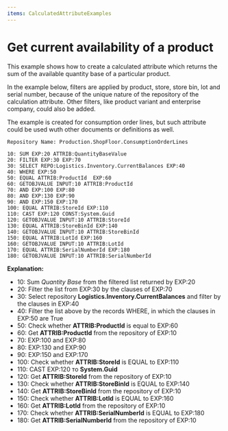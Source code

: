 ```yaml
---
items: CalculatedAttributeExamples
---
```


# Get current availability of a product

This example shows how to create a calculated attribute which returns the sum of the available quantity base of a particular product. 

In the example below, filters are applied by product, store, store bin, lot and serial number, because of the unique nature of the repository of the calculation attribute. Other filters, like product variant and enterprise company, could also be added. 

The example is created for consumption order lines, but such attribute could be used wuth other documents or definitions as well. 

```
Repository Name: Production.ShopFloor.ConsumptionOrderLines
```


```
10: SUM EXP:20 ATTRIB:QuantityBaseValue 
20: FILTER EXP:30 EXP:70 
30: SELECT REPO:Logistics.Inventory.CurrentBalances EXP:40 
40: WHERE EXP:50 
50: EQUAL ATTRIB:ProductId  EXP:60 
60: GETOBJVALUE INPUT:10 ATTRIB:ProductId 
70: AND EXP:100 EXP:80 
80: AND EXP:130 EXP:90 
90: AND EXP:150 EXP:170 
100: EQUAL ATTRIB:StoreId EXP:110 
110: CAST EXP:120 CONST:System.Guid 
120: GETOBJVALUE INPUT:10 ATTRIB:StoreId 
130: EQUAL ATTRIB:StoreBinId EXP:140 
140: GETOBJVALUE INPUT:10 ATTRIB:StoreBinId 
150: EQUAL ATTRIB:LotId EXP:160 
160: GETOBJVALUE INPUT:10 ATTRIB:LotId 
170: EQUAL ATTRIB:SerialNumberId EXP:180 
180: GETOBJVALUE INPUT:10 ATTRIB:SerialNumberId 
```


**Explanation:**

- 10: Sum _Quantity Base_ from the filtered list returned by EXP:20
- 20: Filter the list from EXP:30 by the clauses of EXP:70 
- 30: Select repository **Logistics.Inventory.CurrentBalances** and filter by the clauses in EXP:40 
- 40: Filter the list above by the records WHERE, in which the clauses in EXP:50 are True
- 50: Check whether **ATTRIB:ProductId** is equal to EXP:60 
- 60: Get **ATTRIB:ProductId** from the repository of EXP:10
- 70: EXP:100 and EXP:80 
- 80: EXP:130 and EXP:90 
- 90: EXP:150 and EXP:170 
- 100: Check whether **ATTRIB:StoreId** is EQUAL to EXP:110 
- 110: CAST EXP:120 тo **System.Guid** 
- 120: Get **ATTRIB:StoreId** from the repository of EXP:10
- 130: Check whether **ATTRIB:StoreBinId** is EQUAL to EXP:140
- 140: Get **ATTRIB:StoreBinId** from the repository of EXP:10
- 150: Check whether **ATTRIB:LotId** is EQUAL to EXP:160 
- 160: Get **ATTRIB:LotId** from the repository of EXP:10
- 170: Check whether **ATTRIB:SerialNumberId** is EQUAL to EXP:180 
- 180: Get **ATTRIB:SerialNumberId** from the repository of EXP:10

